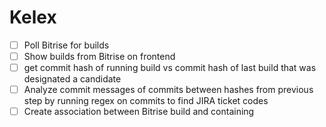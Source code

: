# Kelex

- [ ] Poll Bitrise for builds  
- [ ] Show builds from Bitrise on frontend
- [ ] get commit hash of running build vs commit hash of last build that was designated a candidate
- [ ] Analyze commit messages of commits between hashes from previous step by running regex on commits to find JIRA ticket codes
- [ ] Create association between Bitrise build and containing
